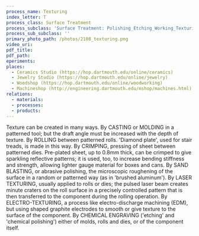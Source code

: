 ```yaml
---
process_name: Texturing
index_letter: T
process_class: Surface Treatment
process_subclass: 'Surface Treatment: Polishing_Etching_Working_Texturing'
process_sub_subclass: ''
primary_photo_path: /photos/2108_texturing.png
video_uri:
pdf_title:
pdf_path:
eperiments:
places:
  - Ceramics Studio (https://hop.dartmouth.edu/online/ceramics)
  - Jewelry Studio (https://hop.dartmouth.edu/online/jewelry)
  - Woodshop (https://hop.dartmouth.edu/online/woodworking)
  - Machineshop (http://engineering.dartmouth.edu/mshop/machines.html)
relations:
  - materials:
  - processes:
  - products:
---
```


Texture can be created in many ways. By CASTING or MOLDING in a patterned tool; but the draft angle must be increased with the depth of texture. By ROLLING between patterned rolls. 'Diamond plate', used for stair treads, is made in this way. By CRIMPING, pressing of sheet between patterned dies. Pre-plated sheet, up to 0.8mm thick, can be crimped to give sparkling reflective patterns; it is used, too, to increase bending stiffness and strength, allowing lighter gauge material for boxes and cans. By SAND BLASTING, or abrasive polishing, the microscopic roughening of the surface in a random or patterned way (as in 'brushed aluminum'). By LASER TEXTURING, usually applied to rolls or dies; the pulsed laser beam creates minute craters on the roll surface in a precisely controlled pattern that is then transferred to the component during the rolling operation. By ELECTRO-TEXTURING, a process like electro-discharge machining (EDM), but using shaped graphite electrodes to smooth or give texture to the surface of the component. By CHEMICAL ENGRAVING ('etching' and 'chemical polishing') either of molds, rolls and dies, or of the component itself.



